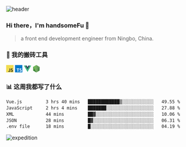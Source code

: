 ![header](https://raw.githubusercontent.com/fzq1998/fzq1998/master/header.png)

### Hi there，I'm handsomeFu 👋

> a front end development engineer from Ningbo, China.

### 🔧 我的搬砖工具
<code><img height="20" src="https://raw.githubusercontent.com/github/explore/80688e429a7d4ef2fca1e82350fe8e3517d3494d/topics/javascript/javascript.png" alt="javascript"></code>
<code><img height="20" src="https://raw.githubusercontent.com/github/explore/80688e429a7d4ef2fca1e82350fe8e3517d3494d/topics/typescript/typescript.png" alt="typescript"></code>
<code><img height="20" src="https://raw.githubusercontent.com/github/explore/80688e429a7d4ef2fca1e82350fe8e3517d3494d/topics/vue/vue.png" alt="vue"></code>
<code><img height="20" src="https://raw.githubusercontent.com/github/explore/80688e429a7d4ef2fca1e82350fe8e3517d3494d/topics/nodejs/nodejs.png" alt="nodejs"></code>



### 📊 这周我都写了什么
<!--START_SECTION:waka-->

```txt
Vue.js         3 hrs 40 mins   ████████████▒░░░░░░░░░░░░   49.55 %
JavaScript     2 hrs 4 mins    ███████░░░░░░░░░░░░░░░░░░   27.88 %
XML            44 mins         ██▓░░░░░░░░░░░░░░░░░░░░░░   10.06 %
JSON           28 mins         █▓░░░░░░░░░░░░░░░░░░░░░░░   06.31 %
.env file      18 mins         █░░░░░░░░░░░░░░░░░░░░░░░░   04.19 %
```

<!--END_SECTION:waka-->


![expedition](https://raw.githubusercontent.com/fzq1998/fzq1998/master/expedition.gif)

